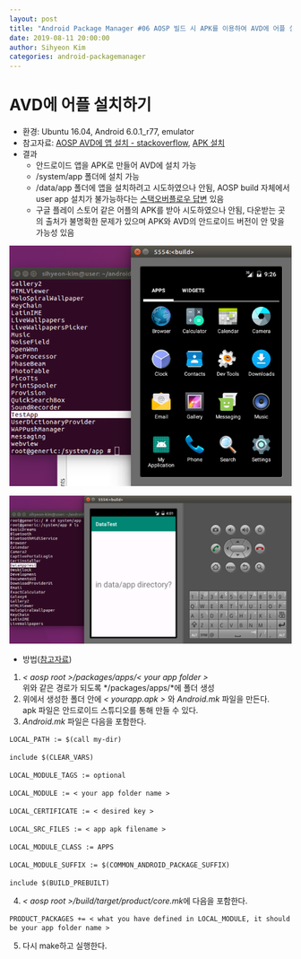 ```yaml
---
layout: post
title: "Android Package Manager #06 AOSP 빌드 시 APK를 이용하여 AVD에 어플 설치"
date: 2019-08-11 20:00:00
author: Sihyeon Kim
categories: android-packagemanager
---
```


# AVD에 어플 설치하기  
- 환경: Ubuntu 16.04, Android 6.0.1_r77, emulator  
- 참고자료: [AOSP AVD에 앱 설치 - stackoverflow](https://stackoverflow.com/questions/10579827/how-do-i-add-apks-in-an-aosp-build), [APK 설치](https://bottlecok.tistory.com/100)  
- 결과  
  - 안드로이드 앱을 APK로 만들어 AVD에 설치 가능  
  - /system/app 폴더에 설치 가능  
  - /data/app 폴더에 앱을 설치하려고 시도하였으나 안됨, AOSP build 자체에서 user app 설치가 불가능하다는 [스택오버플로우 답변](https://stackoverflow.com/questions/11984572/how-do-i-install-an-app-into-the-data-app-folder-instead-of-the-system-app-folde) 있음    
  - 구글 플레이 스토어 같은 어플의 APK를 받아 시도하였으나 안됨, 다운받는 곳의 출처가 불명확한 문제가 있으며 APK와 AVD의 안드로이드 버전이 안 맞을 가능성 있음    

![result](/assets/avd-app-test.png)  

![result](/assets/avd-data-app-test.png)  

- 방법([참고자료](https://stackoverflow.com/questions/10579827/how-do-i-add-apks-in-an-aosp-build))  
1. *< aosp root >/packages/apps/< your app folder >*  
  위와 같은 경로가 되도록 */packages/apps/*에 폴더 생성  
2. 위에서 생성한 폴더 안에 *< yourapp.apk >* 와 *Android.mk* 파일을 만든다.  
  apk 파일은 안드로이드 스튜디오를 통해 만들 수 있다.  
3. *Android.mk* 파일은 다음을 포함한다.  

```
LOCAL_PATH := $(call my-dir)

include $(CLEAR_VARS)

LOCAL_MODULE_TAGS := optional

LOCAL_MODULE := < your app folder name >

LOCAL_CERTIFICATE := < desired key >

LOCAL_SRC_FILES := < app apk filename >

LOCAL_MODULE_CLASS := APPS

LOCAL_MODULE_SUFFIX := $(COMMON_ANDROID_PACKAGE_SUFFIX)

include $(BUILD_PREBUILT)
```  

4. *< aosp root >/build/target/product/core.mk*에 다음을 포함한다.  
  
```
PRODUCT_PACKAGES += < what you have defined in LOCAL_MODULE, it should be your app folder name >
```

5. 다시 make하고 실행한다.  

